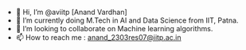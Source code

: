 - 👋 Hi, I’m @aviitp [Anand Vardhan]
- 🌱 I’m currently doing M.Tech in AI and Data Science from IIT, Patna.
- 💞️ I’m looking to collaborate on Machine learning algorithms.
- 📫 How to reach me : anand_2303res07@iitp.ac.in

<!---
aviitp/aviitp is a ✨ special ✨ repository because its `README.md` (this file) appears on your GitHub profile.
You can click the Preview link to take a look at your changes.
--->
